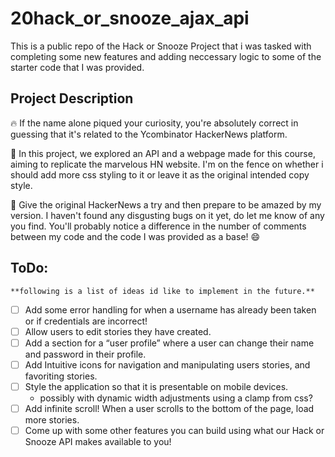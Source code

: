 # 20hack_or_snooze_ajax_api

This is a public repo of the Hack or Snooze Project that i was tasked with completing some new features and adding neccessary logic to some of the starter code that I was provided.

## Project Description

🔥 If the name alone piqued your curiosity, you're absolutely correct in guessing that it's related to the Ycombinator HackerNews platform.

🚀 In this project, we explored an API and a webpage made for this course, aiming to replicate the marvelous HN website. I'm on the fence on whether i should add more css styling to it or leave it as the original intended copy style.

🌟 Give the original HackerNews a try and then prepare to be amazed by my version. I haven't found any disgusting bugs on it yet, do let me know of any you find. You'll probably notice a difference in the number of comments between my code and the code I was provided as a base! 😄

## ToDo:

    **following is a list of ideas id like to implement in the future.**

- [ ] Add some error handling for when a username has already been taken or if credentials are incorrect!
- [ ] Allow users to edit stories they have created.
- [ ] Add a section for a “user profile” where a user can change their name and password in their profile.
- [ ] Add Intuitive icons for navigation and manipulating users stories, and favoriting stories.
- [ ] Style the application so that it is presentable on mobile devices.
  - possibly with dynamic width adjustments using a clamp from css?
- [ ] Add infinite scroll! When a user scrolls to the bottom of the page, load more stories.
- [ ] Come up with some other features you can build using what our Hack or Snooze API makes available to you!
